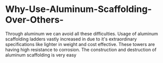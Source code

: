 # Why-Use-Aluminum-Scaffolding-Over-Others-
Through aluminum we can avoid all these difficulties. Usage of aluminum scaffolding ladders vastly increased in due to it's extraordinary specifications like lighter in weight and cost effective. These towers are having high resistance to corrosion. The construction and destruction of aluminum scaffolding is very easy
